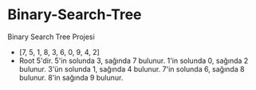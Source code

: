 # Binary-Search-Tree
Binary Search Tree Projesi
* [7, 5, 1, 8, 3, 6, 0, 9, 4, 2] 
* Root 5'dir.
5'in solunda 3, sağında 7 bulunur.
1'in solunda 0, sağında 2 bulunur.
3'ün solunda 1, sağında 4 bulunur.
7'in solunda 6, sağında 8 bulunur.
8'in sağında 9 bulunur.
